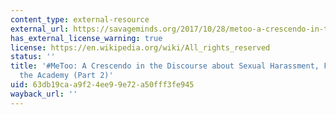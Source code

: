 ```yaml
---
content_type: external-resource
external_url: https://savageminds.org/2017/10/28/metoo-a-crescendo-in-the-discourse-about-sexual-harassment-fieldwork-and-the-academy-part-2/
has_external_license_warning: true
license: https://en.wikipedia.org/wiki/All_rights_reserved
status: ''
title: '#MeToo: A Crescendo in the Discourse about Sexual Harassment, Fieldwork, and
  the Academy (Part 2)'
uid: 63db19ca-a9f2-4ee9-9e72-a50fff3fe945
wayback_url: ''
---
```

